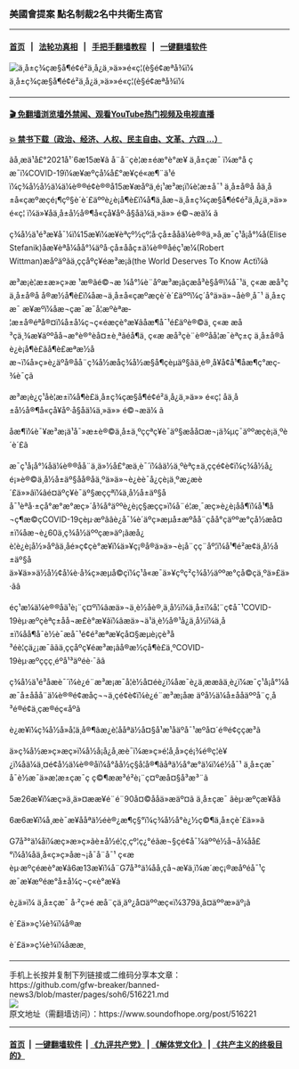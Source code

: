 ### 美國會提案 點名制裁2名中共衛生高官
------------------------

#### [首页](https://github.com/gfw-breaker/banned-news3/blob/master/README.md) &nbsp;&nbsp;|&nbsp;&nbsp; [法轮功真相](https://github.com/begood0513/basic/blob/master/README.md)  &nbsp;&nbsp;|&nbsp;&nbsp; [手把手翻墙教程](https://github.com/gfw-breaker/guides/wiki)  &nbsp;&nbsp;|&nbsp;&nbsp; [一键翻墙软件](https://github.com/gfw-breaker/nogfw/blob/master/README.md)  



<div><img alt="ä¸­å±ç¾çæ§å¶é¢é²ä¸­å¿ä¸»ä»»é«ç¦(è§é¢æªå¾ï¼" src="https://img.soundofhope.org/2021-06/1581753507590-1623826107792.png"/>
<br/><figcaption class="caption">
 ä¸­å±ç¾çæ§å¶é¢é²ä¸­å¿ä¸»ä»»é«ç¦(è§é¢æªå¾ï¼
</figcaption></div><hr/>

#### [ 🎬  免翻墙浏览墙外禁闻、观看YouTube热门视频及电视直播](https://github.com/gfw-breaker/HelloWorld)

#### [ 💥  禁书下载（政治、经济、人权、民主自由、文革、六四 ...）](https://github.com/gfw-breaker/books/blob/master/README.md)

<div><div class="Content__Wrapper sc-1bvya0-0 grZQxZ">
 <p class="meta-top">
  <span class="meta">
   ãå¸æä¹å£°2021å¹´6æ15æ¥ã
  </span>
  å¨å¨çè¦æ±éæ°è°æ¥
  <ok href="/term/248971">
   ä¸­å±çæ¯
  </ok>
  ï¼æ°å çæ¯ï¼COVID-19ï¼æ¥æºçå¼å£°æ¥çé«æ¶¨ä¹éï¼ç¾å½å½ä¼ä¼è®®é¢è®®å15æ¥æåºä¸é¡¹æ³æ¡ï¼è¦æ±å¯¹
  <ok href="/term/11084">
   ä¸­å±å®å
  </ok>
  åä¸­å±å«çæºæçé¡¶çº§è´è´£äººè¿è¡å¶è£ï¼å¶ä¸­åæ¬ä¸­å±ç¾çæ§å¶é¢é²ä¸­å¿ä¸»ä»»
  <ok href="/term/224032">
   é«ç¦
  </ok>
  ï¼ä»¥åä¸­å±å½å®¶å«çå¥åº·å§åä¼ä¸»ä»»
  <ok href="/term/221602">
   é©¬æä¼
  </ok>
  ã
 </p>
 <p>
  ç¾å½ä¹é³æ¥å¯¼ï¼15æ¥ï¼æ¥èªçº½çº¦å·çå±ååä¼è®®ä¸»å¸­æ¯ç¹å¡å°¼å(Elise Stefanik)åæ¥èªå¼åå°¼äºå·çå±ååç±ä¼è®®åé­ç¹æ¼(Robert Wittman)æåºäºãä¸ççåºç¥éæ³æ¡ã(the World Deserves To Know Actï¼ã
 </p>
 <div class="AD_Embed__Wrap-sc-1xslmin-0 igMuqX module desktop">
  <div>
  </div>
 </div>
 <p>
  æ³æ¡è¦æ±æ»ç»æ ¹æ®ãé©¬æ ¼å°¼è¨åºæ³æ¡ãçæå³è§å®ï¼å¯¹ä¸
  <ok href="/term/16057">
   ç«æ
  </ok>
  æå³ç
  <ok href="/term/11084">
   ä¸­å±å®å
  </ok>
  å®æ½å¶è£ï¼åæ¬ä¸­å±å«çæºæçè´è´£äººï¼ç´å°ä»ä»¬åè®¸å¯¹
  <ok href="/term/248971">
   ä¸­å±çæ¯
  </ok>
  æ¥æºï¼åæ¬çæ¯æ¯å¦æºèªæ­¦æ±å®éªå®¤ï¼å±å¼ç¬ç«éæçè°æ¥ãåæ¶å¯¹é£äºè®©ä¸
  <ok href="/term/16057">
   ç«æ
  </ok>
  æå³çä¸¾æ¥äººåå¬æ°è®°èå¤±è¸ªãéå¶ä¸
  <ok href="/term/16057">
   ç«æ
  </ok>
  æå³çè¨è®ºåå­¦æ¯èªç±ç
  <ok href="/term/11084">
   ä¸­å±å®å
  </ok>
  è¿è¡å¶è£ãå¶è£æªæ½åæ¬ï¼å»ç»è¿äºå®åå¨ç¾å½æåç¾å½æ§å¶çèµäº§ãä¸è®¸å¥å¢å¹¶åæ¶ç°æç­¾è¯ç­ã
 </p>
 <p>
  æ³æ¡è¿ç¹åè¦æ±ï¼å¶è£ä¸­å±ç¾çæ§å¶é¢é²ä¸­å¿ä¸»ä»»
  <ok href="/term/224032">
   é«ç¦
  </ok>
  åä¸­å±å½å®¶å«çå¥åº·å§åä¼ä¸»ä»»
  <ok href="/term/221602">
   é©¬æä¼
  </ok>
  ã
 </p>
 <p>
  åæ¶ï¼è¯¥æ³æ¡ä¹å¯»æ±è®©ä¸­å±ä¸ºççªç¥è¯äº§æåå¤æ¬¡ä¾µç¯äººæçè¡ä¸ºè´è´£ã
 </p>
 <p>
  æ¯ç¹å¡å°¼åä¼è®®åå¨ä¸ä»½å£°æä¸­è¯´ï¼âä½ä¸ºèªç±ä¸ççé¢è¢ï¼ç¾å½å¿é¡»è®©ä¸­å½å±äº§åå®åä¸ºä»ä»¬è¿èè¯å¿çè¡ä¸ºæ¿æè´£ä»»âï¼âé¤äºç¥è¯äº§æççªï¼ä¸­å½å±äº§åå¯¹èªå·±çå°æ°æ°æç»´å¾å°äººè¿è¡ç§æç­ç»ï¼å¨é¦æ¸¯æç»­è¿è¡åå¶ï¼å¹¶å¬ç¶æ©çCOVID-19çèµ·æºââè¿å¯¼è´äºç»æµå±æºåå¨çåå°çäººæ°çå½æå¤±ï¼åæ¬è¿60ä¸ç¾å½äººçæ­»äº¡ãæå¿è¦è¿è¡å½»åºãä¸åé»ç¢çè°æ¥ï¼ä»¥ç¡®å®ä»ä»¬è¡å¨çç¨åº¦ï¼å¹¶é²æ­¢ä¸­å½å±äº§åä»¥ä»»ä½å½¢å¼è·å¾ç»æµå©çï¼ç¹å«æ¯ä»¥çºç²ç¾å½äººæ°çå©çä¸ºä»£ä»·ãâ
 </p>
 <p>
  é­ç¹æ¼ä¼è®®åä¹è¡¨ç¤ºï¼âæä»¬ä¸è½åè®¸ä¸­å½ï¼ä¸­å±ï¼å¦¨ç¢å¯¹COVID-19èµ·æºçèªç±åå¬æ­£è°æ¥âï¼âæä»¬ä¹ä¸è½å®¹å¿ä¸­å½ï¼ä¸­å±ï¼åå¶å¯è½è¯æå¯¹é¢é²æªæ¥çå¤§æµè¡çè³å³éè¦çä¿¡æ¯ããä¸ççåºç¥éæ³æ¡ãå®æ½çå¶è£ä¸ºCOVID-19èµ·æºççç¸éºå¹³äºéè·¯ãâ
 </p>
 <p class="news_font2">
  ç¾å½ä¹é³åæè¯´ï¼è¿é¨æ³æ¡æ¯å¦è½å¤éè¿ï¼åæ¯è¿ä¸ææãä¸è¿ï¼æ¯ç¹å¡å°¼åæ¯å±ååå¨ä¼è®®é¢æåç¬¬ä¸çé¢è¢ï¼è¿é¨æ³æ¡åæ äºå½ä¼å±ååäººå¨ç¸å³é®é¢ä¸çæ®éç«åºã
 </p>
 <p class="news_font2">
  è¿æ¥ï¼ç¾å½å»å­¦ä¸å®¶ãæ¿è¦ååªä½å¤§å¹æ¹åäºå¯¹æºå¤´é®é¢ççæ³ã
 </p>
 <p>
  ä»ç¾å½æ»ç»æç»ï¼å½å¡å¿å¸æè¯ï¼æ»ç»é¦å¸­å»çé¡¾é®ç¦è¥¿ï¼åä¼ä¸¤é¢å½ä¼è®®åï¼å°åå½ç§å­¦å®¶ãåªä½å°æ°ä¼ï¼é½å¯¹
  <ok href="/term/248971">
   ä¸­å±çæ¯
  </ok>
  å¯è½æ¯ä»æ­¦æ±çæ¯ç ç©¶ææ³é²è¡¨ç¤ºæå¤§å³æ³¨ã
 </p>
 <p>
  5æ26æ¥ï¼æç»ä¸ä»¤ææ¥é¨é¨90å¤©ååä»æäº¤ã
  <ok href="/term/248971">
   ä¸­å±çæ¯
  </ok>
  ãèµ·æºçæ¥åã
 </p>
 <p>
  6æ6æ¥ï¼å¸æè¯æ¥ååªä½éè®¿æ¶ç§°ï¼ç¾å½å°è¿½ç©¶ä¸­å±çè´£ä»»ã
 </p>
 <p>
  G7å³°ä¼åï¼æç»æ»ç»ãè±å½é¦ç¸çº¦ç¿°éãæ¬§çé¢å¯¼äººé½å¬å¼åå£°ï¼å¼åä¸å«ç»ç»åæ¬¡å¯å¨å¯¹
  <ok href="/term/16057">
   ç«æ
  </ok>
  èµ·æºçéæè°æ¥ã6æ13æ¥ï¼å¨G7å³°ä¼åå¸çå¬æ¥ä¸­ï¼æ´æç¡®æåºéå¯¹çæ¯æ¥æºéæ°å±å¼ç¬ç«è°æ¥ã
 </p>
 <p>
  è¿ä»ï¼
  <ok href="/term/248971">
   ä¸­å±çæ¯
  </ok>
  å·²ç»é æå¨çä¸äº¿å¤äººæç«ï¼379ä¸å¤äººæ­»äº¡ã
 </p>
 <p>
  è´£ä»»ç¼è¾ï¼å®æ
 </p>
 <p class="meta-btm">
  è´£ä»»ç¼è¾ï¼åææ¸
 </p>
</div>
</div>
<hr/>
手机上长按并复制下列链接或二维码分享本文章：<br/>
https://github.com/gfw-breaker/banned-news3/blob/master/pages/soh6/516221.md <br/>
<a href='https://github.com/gfw-breaker/banned-news3/blob/master/pages/soh6/516221.md'><img src='https://github.com/gfw-breaker/banned-news3/blob/master/pages/soh6/516221.md.png'/></a> <br/>
原文地址（需翻墙访问）：https://www.soundofhope.org/post/516221


------------------------
#### [首页](https://github.com/gfw-breaker/banned-news3/blob/master/README.md) &nbsp;|&nbsp; [一键翻墙软件](https://github.com/gfw-breaker/nogfw/blob/master/README.md) &nbsp;| [《九评共产党》](https://github.com/gfw-breaker/9ping.md/blob/master/README.md#九评之一评共产党是什么) | [《解体党文化》](https://github.com/gfw-breaker/jtdwh.md/blob/master/README.md) | [《共产主义的终极目的》](https://github.com/gfw-breaker/gczydzjmd.md/blob/master/README.md)


<img src='http://gfw-breaker.win/banned-news3/pages/soh6/516221.md' width='0px' height='0px'/>